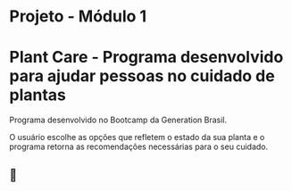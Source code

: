 # Projeto - Módulo 1


# Plant Care - Programa desenvolvido para ajudar pessoas no cuidado de plantas

Programa desenvolvido no Bootcamp da Generation Brasil.

O usuário escolhe as opções que refletem o estado da sua planta e o programa retorna as recomendações necessárias para o seu cuidado. 

## 🌱
